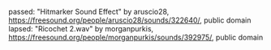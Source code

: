 passed: "Hitmarker Sound Effect" by aruscio28, https://freesound.org/people/aruscio28/sounds/322640/, public domain
lapsed: "Ricochet 2.wav" by morganpurkis, https://freesound.org/people/morganpurkis/sounds/392975/, public domain
